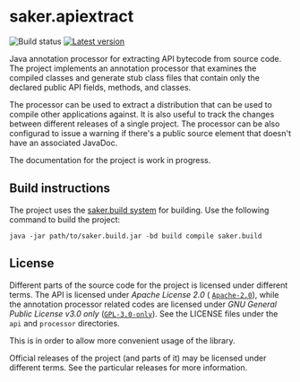 # saker.apiextract

![Build status](https://img.shields.io/azure-devops/build/sakerbuild/56ddae8e-b228-4ce7-a0d6-ec211126205d/1/master) [![Latest version](https://mirror.nest.saker.build/badges/saker.apiextract/version.svg)](https://nest.saker.build/package/saker.apiextract "saker.apiextract | saker.nest")

Java annotation processor for extracting API bytecode from source code. The project implements an annotation processor that examines the compiled classes and generate stub class files that contain only the declared public API fields, methods, and classes.

The processor can be used to extract a distribution that can be used to compile other applications against. It is also useful to track the changes between different releases of a single project. The processor can be also configurad to issue a warning if there's a public source element that doesn't have an associated JavaDoc.

The documentation for the project is work in progress.

## Build instructions

The project uses the [saker.build system](https://saker.build) for building. Use the following command to build the project:

```
java -jar path/to/saker.build.jar -bd build compile saker.build
```

## License

Different parts of the source code for the project is licensed under different terms. The API is licensed under *Apache License 2.0* ( [`Apache-2.0`](https://spdx.org/licenses/Apache-2.0.html)), while the annotation processor related codes are licensed under *GNU General Public License v3.0 only* ([`GPL-3.0-only`](https://spdx.org/licenses/GPL-3.0-only.html)). See the LICENSE files under the `api` and `processor` directories.

This is in order to allow more convenient usage of the library. 

Official releases of the project (and parts of it) may be licensed under different terms. See the particular releases for more information.
